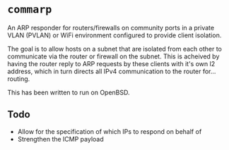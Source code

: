 # `commarp`

An ARP responder for routers/firewalls on community ports in a
private VLAN (PVLAN) or WiFi environment configured to provide
client isolation.

The goal is to allow hosts on a subnet that are isolated from each
other to communicate via the router or firewall on the subnet. This
is acheived by having the router reply to ARP requests by these
clients with it's own l2 address, which in turn directs all IPv4
communication to the router for... routing.

This has been written to run on OpenBSD.

## Todo

- Allow for the specification of which IPs to respond on behalf of
- Strengthen the ICMP payload
